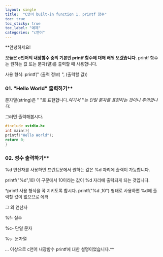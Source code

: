```yaml
---
layout: single
title:  "C언어 built-in function 1. printf 함수"
toc: true
toc_sticky: true
toc_label: "예제"
categories: "c언어"
---
```


**안녕하세요!

**오늘은 c언어의 내장함수 중의 기본인 printf 함수에 대해 배워 보겠습니다.**
printf 함수는 원하는 값 또는 문자(열)를 출력할 때 사용합니다.

사용 형식: printf(" (출력 정보) ", (출력할 값))

### 01. "Hello World" 출력하기**
문자열(string)은 " "로 표현합니다.*여기서 ''는 단일 문자를 표현하는 것이니 주의합니다.*

그러면 출력해봅시다.
~~~c
#include <stdio.h>
int main(){
printf("Hello World");
return 0;
}
~~~
### 02. 정수 출력하기**
%d 연산자를 사용하면 프린트문에서 원하는 값은 %d 자리에 출력이 가능합니다.

printf("%d",10) 이 구문에서 10이라는 값이 %d 자리에 출력되게 되는 것입니다.

*printf 사용 형식을 꼭 지키도록 합시다. printf("%d ,10") 형태로 사용하면 %d에 출력할 값이 없으므로 에러

그 외 연산자

%f- 실수

%c- 단일 문자

%s- 문자열

...
이상으로 c언어 내장함수 printf에 대한 설명이었습니다.^^
